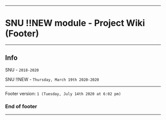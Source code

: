 
***

# SNU !!NEW module - Project Wiki (Footer)

***

## Info

SNU - `2018-2020`

SNU !!NEW - `Thursday, March 19th 2020-2020`

***

Footer version: `1 (Tuesday, July 14th 2020 at 6:02 pm)`

### End of footer

***
